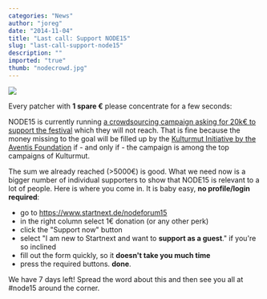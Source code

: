 ```yaml
---
categories: "News"
author: "joreg"
date: "2014-11-04"
title: "Last call: Support NODE15"
slug: "last-call-support-node15"
description: ""
imported: "true"
thumb: "nodecrowd.jpg"
---
```



![](nodecrowd.jpg)

Every patcher with **1 spare €** please concentrate for a few seconds:

NODE15 is currently running [a crowdsourcing campaign asking for 20k€ to support the festival](https://www.startnext.de/nodeforum15) which they will not reach. That is fine because the money missing to the goal will be filled up by the [Kulturmut Initiative by the Aventis Foundation](https://www.startnext.de/pages/kulturmut) if - and only if - the campaign is among the top campaigns of Kulturmut. 

The sum we already reached (>5000€) is good. What we need now is a bigger number of individual supporters to show that NODE15 is relevant to a lot of people. Here is where you come in. It is baby easy, 
**no profile/login required**:

* go to https://www.startnext.de/nodeforum15
* in the right column select 1€ donation (or any other perk)
* click the "Support now" button
* select "I am new to Startnext and want to **support as a guest**." if you're so inclined 
* fill out the form quickly, so it **doesn't take you much time**
* press the required buttons. **done**. 

We have 7 days left! Spread the word about this and then see you all at #node15 around the corner.